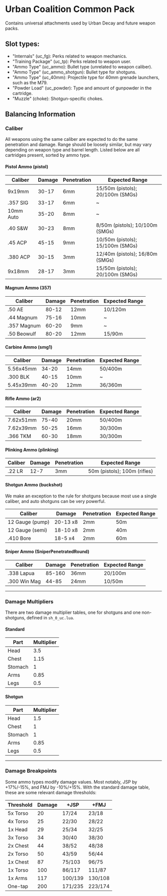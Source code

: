 # Urban Coalition Common Pack

Contains universal attachments used by Urban Decay and future weapon packs.

## Slot types:
- "Internals" (uc_fg): Perks related to weapon mechanics.
- "Training Package" (uc_tp): Perks related to weapon user.
- "Ammo Type" (uc_ammo): Bullet type (unrelated to weapon caliber).
- "Ammo Type" (uc_ammo_shotgun): Bullet type for shotguns.
- "Ammo Type" (uc_40mm): Projectile type for 40mm grenade launchers, such as the M79.
- "Powder Load" (uc_powder): Type and amount of gunpowder in the cartridge.
- "Muzzle" (choke): Shotgun-specific chokes.

## Balancing Information

### Caliber
All weapons using the same caliber are expected to do the same penetration and damage. Range should be loosely similar, but may vary depending on weapon type and barrel length. Listed below are all cartridges present, sorted by ammo type.

#### Pistol Ammo (pistol)
| Caliber     | Damage | Penetration | Expected Range
| ----------- | -----  | ----------- |--------------
| 9x19mm      | 30-17  | 6mm         | 15/50m (pistols); 20/100m (SMGs)
| .357 SIG    | 33-17  | 6mm         | ~
| 10mm Auto   | 35-20  | 8mm         | ~
| .40 S&W     | 30-23  | 8mm         | 8/50m (pistols); 10/100m (SMGs)
| .45 ACP     | 45-15  | 9mm         | 10/50m (pistols); 15/100m (SMGs)
| .380 ACP    | 30-15  | 3mm         | 12/40m (pistols); 16/80m (SMGs)
| 9x18mm      | 28-17  | 3mm         | 15/50m (pistols); 20/100m (SMGs)

#### Magnum Ammo (357)
| Caliber     | Damage | Penetration | Expected Range
| ----------- | -----  | ----------- |--------------
| .50 AE      | 80-12  | 12mm        | 10/120m
| .44 Magnum  | 75-16  | 10mm        | ~
| .357 Magnum | 60-20  | 9mm         | ~
| .50 Beowulf | 80-20  | 12mm        | 15/90m

#### Carbine Ammo (smg1)
| Caliber     | Damage | Penetration | Expected Range
| ----------- | -----  | ----------- |--------------
| 5.56x45mm   | 34-20  | 14mm        | 50/400m
| .300 BLK    | 40-15  | 10mm        | ~
| 5.45x39mm   | 40-20  | 12mm        | 36/360m

#### Rifle Ammo (ar2)
| Caliber     | Damage | Penetration | Expected Range
| ----------- | -----  | ----------- |--------------
| 7.62x51mm   | 75-40  | 20mm        | 50/400m
| 7.62x39mm   | 50-25  | 16mm        | 30/300m
| .366 TKM    | 60-30  | 18mm        | 30/300m

#### Plinking Ammo (plinking)
| Caliber     | Damage | Penetration | Expected Range
| ----------- | -----  | ----------- | --------------
| .22 LR      | 12-7   | 3mm         | 50m (pistols); 100m (rifles)

#### Shotgun Ammo (buckshot)
We make an exception to the rule for shotguns because most use a single caliber, and auto shotguns can be very powerful.

| Caliber           | Damage    | Penetration | Expected Range
| ----------------- | --------- | ----------- |--------------
| 12 Gauge (pump)   | 20-13 x8  | 2mm         | 50m
| 12 Gauge (semi)   | 18-10 x8  | 2mm         | 40m
| .410 Bore         | 18-5 x4   | 2mm         | 60m

#### Sniper Ammo (SniperPenetratedRound)
| Caliber      | Damage | Penetration | Expected Range
| ------------ | -----  | ----------- | --------------
| .338 Lapua   | 85-160 | 36mm        | 20/100m
| .300 Win Mag | 44-85  | 24mm        | 10/50m

---
### Damage Multipliers
There are two damage multiplier tables, one for shotguns and one non-shotguns, defined in ``sh_0_uc.lua``.

#### Standard
| Part     | Multiplier |
| -------- | ---------- |
| Head     | 3.5        |
| Chest    | 1.15       |
| Stomach  | 1          |
| Arms     | 0.85       |
| Legs     | 0.5        |

#### Shotgun
| Part     | Multiplier |
| -------- | ---------- |
| Head     | 1.5        |
| Chest    | 1          |
| Stomach  | 1          |
| Arms     | 0.85       |
| Legs     | 0.5        |

---
### Damage Breakpoints
Some ammo types modify damage values. Most notably, JSP by +17%/-15%, and FMJ by -10%/+15%. With the standard damage table, these are some relevant damage thresholds:

| Threshold | Damage | +JSP    | +FMJ    |
| --------- | ------ | ------- | ------- |
| 5x Torso  | 20     | 17/24   | 23/18   |
| 4x Torso  | 25     | 22/30   | 28/22   |
| 1x Head   | 29     | 25/34   | 32/25   |
| 3x Torso  | 34     | 30/40   | 38/30   |
| 2x Chest  | 44     | 38/52   | 48/38   |
| 2x Torso  | 50     | 43/59   | 56/44   |
| 1x Chest  | 87     | 75/103  | 96/75   |
| 1x Torso  | 100    | 86/117  | 111/87  |
| 1x Arms   | 117    | 100/139 | 130/108 |
| One-tap   | 200    | 171/235 | 223/174 |